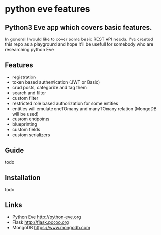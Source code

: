 # python eve features

## Python3 Eve app which covers basic features.
In general I would like to cover some basic REST API needs.
I've created this repo as a playground and hope it'll be usefull for somebody who are researching python Eve.

## Features
- registration
- token based authentication (JWT or Basic)
- crud posts, categorize and tag them
- search and filter
- custom filter
- restricted role based authorization for some entities
- entities will emulate oneTOmany and manyTOmany relation (MongoDB will be used)
- custom endpoints
- blueprinting
- custom fields
- custom serializers

## Guide
todo

## Installation
todo

## Links
- Python Eve http://python-eve.org
- Flask http://flask.pocoo.org
- MongoDB https://www.mongodb.com


